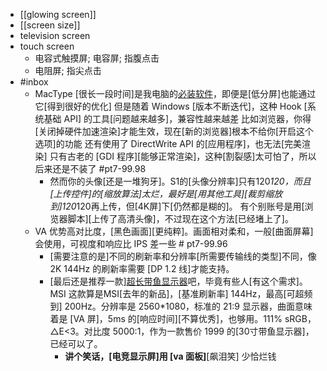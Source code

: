 - [[glowing screen]]
- [[screen size]]
- television screen
- touch screen
    - 电容式触摸屏; 电容屏; 指腹点击
    - 电阻屏; 指尖点击
- #inbox
    - MacType [很长一段时间]是我电脑的[必装软件](https://bbs.saraba1st.com/2b/thread-2022131-2-1.html)，即便是[低分屏]也能通过它[得到很好的优化]
但是随着 Windows [版本不断迭代]，这种 Hook [系统基础 API] 的工具[问题越来越多]，兼容性越来越差
比如浏览器，你得[关闭掉硬件加速渲染]才能生效，现在[新的浏览器]根本不给你[开启这个选项]的功能
还有使用了 DirectWrite API 的[应用程序]，也无法[完美渲染]
只有古老的 [GDI 程序][能够正常渲染]，这种[割裂感]太可怕了，所以后来还是不装了 #pt7-99.98
        - 然而你的头像[还是一堆狗牙]。S1的[头像分辨率]只有120*120，而且[上传控件]的[缩放算法]太烂，最好是[用其他工具][裁剪缩放到]120*120再上传，但[4K屏]下[仍然都是糊的]。
有个别账号是用[浏览器脚本][上传了高清头像]，不过现在这个方法[已经堵上了]。
    - VA 优势高对比度，[黑色画面][更纯粹]。画面相对柔和，一般[曲面屏幕]会使用，可视度和响应比 IPS 差一些   # pt7-99.96
        - [需要注意的是]不同的刷新率和分辨率[所需要传输线的类型]不同，像 2K 144Hz 的刷新率需要 [DP 1.2 线]才能支持。 
        - [最后还是推荐一款][超长带鱼显示器](https://zhuanlan.zhihu.com/p/128080167)吧，毕竟有些人[有这个需求]。MSI 这款算是MSI[去年的新品]，[基准刷新率] 144Hz，最高[可超频到] 200Hz。分辨率是 2560*1080，标准的 21:9 显示器，曲面意味着是 [VA 屏]，5ms 的[响应时间][不算优秀]，也够用。111% sRGB，△E<3。对比度 5000:1，作为一款售价 1999 的[30寸带鱼显示器]，已经可以了。 
            - **讲个笑话，[电竞显示屏]用 [va 面板]**[飙泪笑] 少恰烂钱
